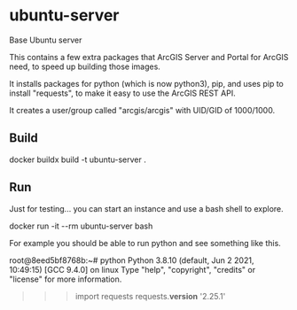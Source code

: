 # ubuntu-server
Base Ubuntu server

This contains a few extra packages that ArcGIS Server
and Portal for ArcGIS need, to speed up building those images.

It installs packages for python (which is now python3), pip, and uses pip to install "requests", to make it easy to use the ArcGIS REST API.

It creates a user/group called "arcgis/arcgis" with UID/GID of 1000/1000.

## Build

   docker buildx build -t ubuntu-server .

## Run

Just for testing... you can start an instance and use a bash shell to explore. 

   docker run -it --rm ubuntu-server bash

For example you should be able to run python and see something like this.

   root@8eed5bf8768b:~# python
   Python 3.8.10 (default, Jun  2 2021, 10:49:15)
   [GCC 9.4.0] on linux
   Type "help", "copyright", "credits" or "license" for more information.
   >>> import requests
   >>> requests.__version__
   '2.25.1'
   >>>
